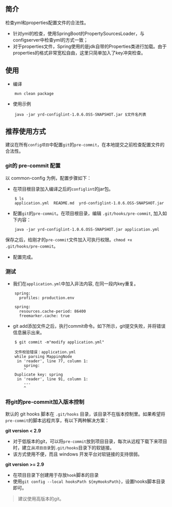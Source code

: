 ## 简介
检查yml和properties配置文件的合法性。

+ 针对yml的检查，使用SpringBoot的PropertySourcesLoader，与configserver中检查yml的方式一致；
+ 对于properties文件，Spring使用的是jdk自带的Properties类进行加载。由于properties的格式非常宽松自由，这里只简单加入了key冲突检查。

## 使用
+ 编译

```  
    mvn clean package
```  

+ 使用示例

```
    java -jar yrd-configlint-1.0.6.OSS-SNAPSHOT.jar $文件名列表
```  

## 推荐使用方式
建议在所有`config项目`中配置`git`的`pre-commit`，在本地提交之前检查配置文件的合法性。

### git的 pre-commit 配置
以 common-config 为例，配置步骤如下：  

+ 在项目根目录加入编译之后的`configlint`的jar包。

```
    $ ls
    application.yml  README.md  yrd-configlint-1.0.6.OSS-SNAPSHOT.jar
```  

+ 配置`git`的`pre-commit`。在项目根目录，编辑 `.git/hooks/pre-commit`, 加入如下内容：

```  
    java -jar yrd-configlint-1.0.6.OSS-SNAPSHOT.jar application.yml
```  

保存之后，给刚才的`pre-commit`文件加入可执行权限。`chmod +x .git/hooks/pre-commit`。  

+ 配置完成。

### 测试  
+ 我们在`application.yml`中加入非法内容, 在同一段内key重复。  

```
    spring:
      profiles: production.env

    spring:
      resources.cache-period: 86400
      freemarker.cache: true
```  

+ git add添加文件之后，执行commit命令。如下所示，git提交失败，并将错误信息展示出来。  

```
    $ git commit -m"modify application.yml"  

    文件校验错误：application.yml
    while parsing MappingNode
     in 'reader', line 77, column 1:
        spring:
        ^
    Duplicate key: spring
     in 'reader', line 91, column 1:
        ---
        ^
```

### 将git的pre-commit加入版本控制

默认的 git hooks 脚本在 `.git/hooks` 目录，该目录不在版本控制里。如果希望将`pre-commit`的脚本远程共享，有以下两种解决方案：

**git version < 2.9**

+ 对于低版本的git，可以将`pre-commit`放到项目目录，每次从远程下载下来项目时，建立从`项目目录`到`.git/hooks`目录下的软链接。
+ 该方式使用不便，而且 windows 开发平台对软链接的支持很弱。

**git version >= 2.9**

+ 在项目目录下创建用于存放`hook`脚本的目录
+ 使用`git config --local hooksPath ${myHooksPath}`，设置hooks脚本目录即可。

> 建议使用高版本的git。
